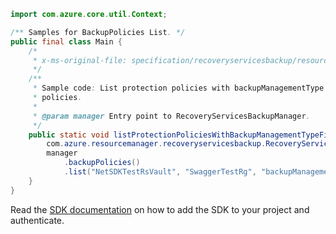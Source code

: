 ```java
import com.azure.core.util.Context;

/** Samples for BackupPolicies List. */
public final class Main {
    /*
     * x-ms-original-file: specification/recoveryservicesbackup/resource-manager/Microsoft.RecoveryServices/stable/2021-12-01/examples/AzureIaasVm/V2Policy/v2-List-Policies.json
     */
    /**
     * Sample code: List protection policies with backupManagementType filter as AzureIaasVm with both V1 and V2
     * policies.
     *
     * @param manager Entry point to RecoveryServicesBackupManager.
     */
    public static void listProtectionPoliciesWithBackupManagementTypeFilterAsAzureIaasVmWithBothV1AndV2Policies(
        com.azure.resourcemanager.recoveryservicesbackup.RecoveryServicesBackupManager manager) {
        manager
            .backupPolicies()
            .list("NetSDKTestRsVault", "SwaggerTestRg", "backupManagementType eq 'AzureIaasVM'", Context.NONE);
    }
}
```

Read the [SDK documentation](https://github.com/Azure/azure-sdk-for-java/blob/azure-resourcemanager-recoveryservicesbackup_1.0.0-beta.4/sdk/recoveryservicesbackup/azure-resourcemanager-recoveryservicesbackup/README.md) on how to add the SDK to your project and authenticate.
